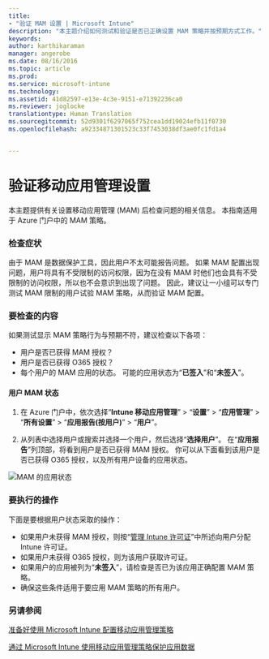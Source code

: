 ```yaml
---
title:
- "验证 MAM 设置 | Microsoft Intune"
description: "本主题介绍如何测试和验证是否已正确设置 MAM 策略并按预期方式工作。"
keywords: 
author: karthikaraman
manager: angerobe
ms.date: 08/16/2016
ms.topic: article
ms.prod: 
ms.service: microsoft-intune
ms.technology: 
ms.assetid: 41d82597-e13e-4c3e-9151-e71392236ca0
ms.reviewer: joglocke
translationtype: Human Translation
ms.sourcegitcommit: 52d9301f6297065f752cea1dd19024efb11f0730
ms.openlocfilehash: a92334871301523c33f7453038df3ae0fc1fd1a4


---
```


# 验证移动应用管理设置

本主题提供有关设置移动应用管理 (MAM) 后检查问题的相关信息。 本指南适用于 Azure 门户中的 MAM 策略。

### 检查症状
由于 MAM 是数据保护工具，因此用户不太可能报告问题。 如果 MAM 配置出现问题，用户将具有不受限制的访问权限，因为在没有 MAM 时他们也会具有不受限制的访问权限，所以也不会意识到出现了问题。 因此，建议让一小组可以专门测试 MAM 限制的用户试验 MAM 策略，从而验证 MAM 配置。 


### 要检查的内容 

如果测试显示 MAM 策略行为与预期不符，建议检查以下各项：

- 用户是否已获得 MAM 授权？
- 用户是否已获得 O365 授权？
- 每个用户的 MAM 应用的状态。 可能的应用状态为“**已签入**”和“**未签入**”。

#### 用户 MAM 状态
1. 在 Azure 门户中，依次选择“**Intune 移动应用管理**” > “**设置**” > “**应用管理**” > “**所有设置**” > “**应用报告(按用户)**” > “**用户**”。

2. 从列表中选择用户或搜索并选择一个用户，然后选择“**选择用户**”。 在“**应用报告**”列顶部，将看到用户是否已获得 MAM 授权。 你可以从下面看到该用户是否已获得 O365 授权，以及所有用户设备的应用状态。

![MAM 的应用状态](..\media\ts-mam-use-apps.png) 

### 要执行的操作
下面是要根据用户状态采取的操作：

- 如果用户未获得 MAM 授权，则按“[管理 Intune 许可证](..\get-started\start-with-a-paid-subscription-to-microsoft-intune)”中所述向用户分配 Intune 许可证。
- 如果用户未获得 O365 授权，则为该用户获取许可证。
- 如果用户的应用被列为“**未签入**”，请检查是否已为该应用正确配置 MAM 策略。
- 确保这些条件适用于要应用 MAM 策略的所有用户。

### 另请参阅
[准备好使用 Microsoft Intune 配置移动应用管理策略](..\deploy-use\get-ready-to-configure-mobile-app-management-policies-with-microsoft-intune)

[通过 Microsoft Intune 使用移动应用管理策略保护应用数据](..\deploy-use\protect-app-data-using-mobile-app-management-policies-with-microsoft-intune)



<!--HONumber=Aug16_HO5-->



